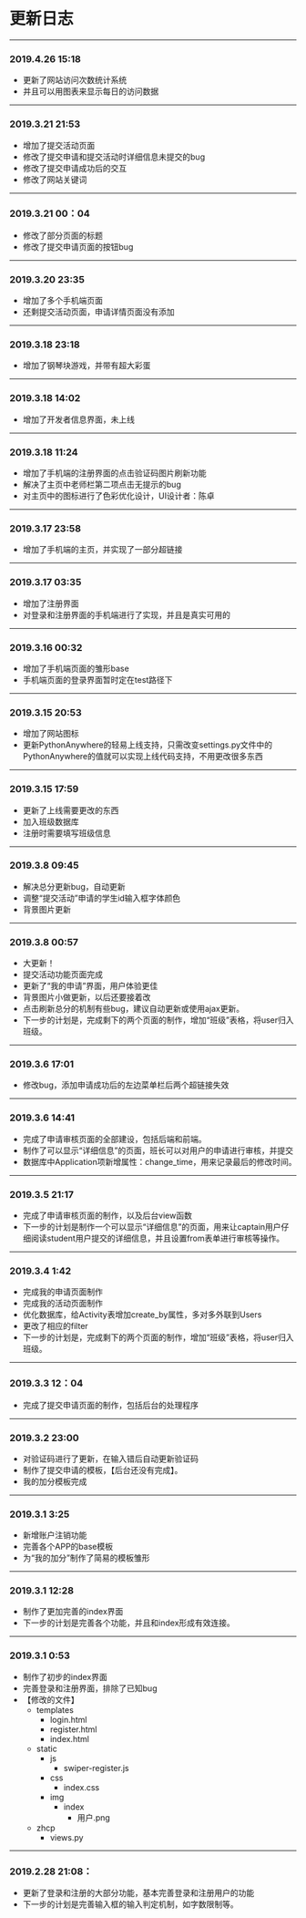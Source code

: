 # 更新日志

---
### 2019.4.26 15:18
- 更新了网站访问次数统计系统
- 并且可以用图表来显示每日的访问数据

---
### 2019.3.21 21:53
- 增加了提交活动页面
- 修改了提交申请和提交活动时详细信息未提交的bug
- 修改了提交申请成功后的交互
- 修改了网站关键词

---
### 2019.3.21 00：04
- 修改了部分页面的标题
- 修改了提交申请页面的按钮bug
---
### 2019.3.20 23:35
- 增加了多个手机端页面
- 还剩提交活动页面，申请详情页面没有添加

---
### 2019.3.18 23:18
- 增加了钢琴块游戏，并带有超大彩蛋

---
### 2019.3.18 14:02
- 增加了开发者信息界面，未上线

---
### 2019.3.18 11:24
- 增加了手机端的注册界面的点击验证码图片刷新功能
- 解决了主页中老师栏第二项点击无提示的bug
- 对主页中的图标进行了色彩优化设计，UI设计者：陈卓

---
### 2019.3.17 23:58
- 增加了手机端的主页，并实现了一部分超链接

---
### 2019.3.17 03:35
- 增加了注册界面
- 对登录和注册界面的手机端进行了实现，并且是真实可用的

---
### 2019.3.16 00:32
- 增加了手机端页面的雏形base
- 手机端页面的登录界面暂时定在test路径下

---
### 2019.3.15 20:53
- 增加了网站图标
- 更新PythonAnywhere的轻易上线支持，只需改变settings.py文件中的PythonAnywhere的值就可以实现上线代码支持，不用更改很多东西

---
### 2019.3.15 17:59
- 更新了上线需要更改的东西
- 加入班级数据库
- 注册时需要填写班级信息

---
### 2019.3.8 09:45
- 解决总分更新bug，自动更新
- 调整“提交活动”申请的学生id输入框字体颜色
- 背景图片更新

--- 
### 2019.3.8 00:57
- 大更新！
- 提交活动功能页面完成
- 更新了“我的申请”界面，用户体验更佳
- 背景图片小做更新，以后还要接着改
- 点击刷新总分的机制有些bug，建议自动更新或使用ajax更新。
- 下一步的计划是，完成剩下的两个页面的制作，增加“班级”表格，将user归入班级。

---
### 2019.3.6 17:01
- 修改bug，添加申请成功后的左边菜单栏后两个超链接失效

---
### 2019.3.6 14:41
- 完成了申请审核页面的全部建设，包括后端和前端。
- 制作了可以显示“详细信息”的页面，班长可以对用户的申请进行审核，并提交
- 数据库中Application项新增属性：change_time，用来记录最后的修改时间。

---
### 2019.3.5 21:17
- 完成了申请审核页面的制作，以及后台view函数
- 下一步的计划是制作一个可以显示“详细信息”的页面，用来让captain用户仔细阅读student用户提交的详细信息，并且设置from表单进行审核等操作。

---
### 2019.3.4 1:42
- 完成我的申请页面制作
- 完成我的活动页面制作
- 优化数据库，给Activity表增加create_by属性，多对多外联到Users
- 更改了相应的filter
- 下一步的计划是，完成剩下的两个页面的制作，增加“班级”表格，将user归入班级。

---
### 2019.3.3 12：04
- 完成了提交申请页面的制作，包括后台的处理程序
---
### 2019.3.2 23:00
- 对验证码进行了更新，在输入错后自动更新验证码
- 制作了提交申请的模板，【后台还没有完成】。
- 我的加分模板完成
---
### 2019.3.1 3:25
- 新增账户注销功能
- 完善各个APP的base模板
- 为“我的加分”制作了简易的模板雏形

---
### 2019.3.1 12:28
- 制作了更加完善的index界面
- 下一步的计划是完善各个功能，并且和index形成有效连接。
---
### 2019.3.1 0:53
- 制作了初步的index界面
- 完善登录和注册界面，排除了已知bug
- 【修改的文件】
    - templates
        - login.html
        - register.html
        - index.html
    - static
        - js
            - swiper-register.js
        - css
            - index.css
        - img
            - index
                - 用户.png
    - zhcp
        - views.py
---
### 2019.2.28 21:08：
- 更新了登录和注册的大部分功能，基本完善登录和注册用户的功能
- 下一步的计划是完善输入框的输入判定机制，如字数限制等。